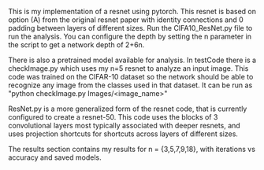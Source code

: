 This is my implementation of a resnet using pytorch. This resnet is based on option (A) from the original resnet paper with identity connections and 0 padding between layers of different sizes. Run the CIFA10_ResNet.py file to run the analysis. You can configure the depth by setting the n parameter in the script to get a network depth of 2+6n. 

There is also a pretrained model available for analysis. In testCode there is a checkImage.py which uses my n=5 resnet to analyze an input image. This code was trained on the CIFAR-10 dataset so the network should be able to recognize any image from the classes used in that dataset. It can be run as "python checkImage.py Images/<image_name>"

ResNet.py is a more generalized form of the resnet code, that is currently configured to create a resnet-50. This code uses the blocks of 3 convolutional layers most typically associated with deeper resnets, and uses projection shortcuts for shortcuts across layers of different sizes.

The results section contains my results for n = {3,5,7,9,18}, with iterations vs accuracy and saved models. 